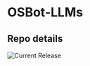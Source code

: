 # OSBot-LLMs

## Repo details

![Current Release](https://img.shields.io/badge/release-v0.2.13-blue)

